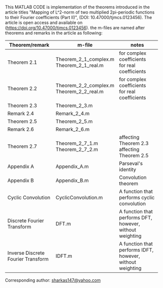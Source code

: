 This MATLAB CODE is implementation of the theorems introduced in the article titles "Mapping of L^2-norm of two multiplied 2pi-periodic functions to their Fourier coefficients (Part II)", (DOI: 10.47000/tjmcs.0123456).
The article is open access and available on (https://doi.org/10.47000/tjmcs.0123456).
the m-files are named after theorems and remarks in the article as following:

| Theorem/remark  |      m-file		        |	    notes               |
------------------|-----------------------|-------------------------|
| Theorem 2.1	    | Theorem_2_1_complex.m<br>Theorem_2_1_real.m | for complex coefficients<br>for real coefficients|
| Theorem 2.2	    | Theorem_2_2_complex.m<br>Theorem_2_2_real.m	| for complex coefficients<br>for real coefficients|
| Theorem 2.3	    | Theorem_2_3.m		      |                         |
| Remark 2.4	    | Remark_2_4.m		      |                         |
| Theorem 2.5	    | Theorem_2_5.m		      |                         |
| Remark 2.6	    | Remark_2_6.m		      |                         |
| Theorem 2.7	    | Theorem_2_7_1.m<br>Theorem_2_7_2.m      | affecting Theorem 2.3<br>affecting Theorem 2.5 |
| Appendix A      | Appendix_A.m          | Parseval's identity     |
| Appendix B      | Appendix_B.m          | Convolution theorem     |
| Cyclic Convolution | CyclicConvolution.m | A function that performs cyclic convolution |
| Discrete Fourier Transform | DFT.m | A function that performs DFT, however, without weighting |
| Inverse Discrete Fourier Transform | IDFT.m | A function that performs IDFT, however, without weighting |

Corresponding author: sharkas147@yahoo.com
